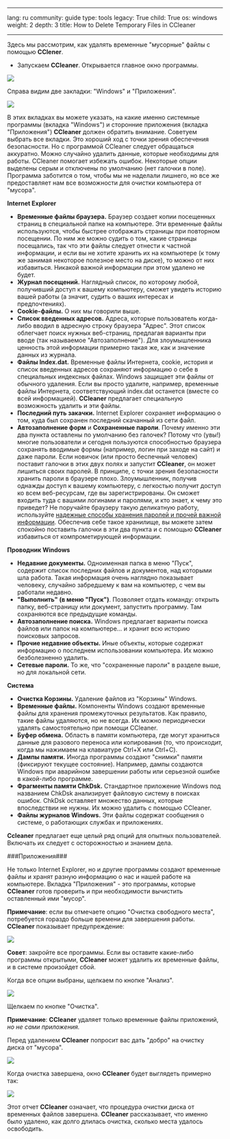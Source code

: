 

---

lang: ru
community: guide
type: tools
legacy: True
child: True
os: windows
weight: 2
depth: 3
title: How to Delete Temporary Files in CCleaner

---

Здесь мы рассмотрим, как удалять временные "мусорные" файлы с помощью **CClener**.

- Запускаем **CCleaner**. Открывается главное окно программы.

![](/sbox/screen/ccleaner-ru/upd/cleaner.png) 

Справа видим две закладки: &quot;Windows&quot; и &quot;Приложения&quot;.

![](/sbox/screen/ccleaner-ru/winapp.png)

В этих вкладках вы можете указать, на какие именно системные программы (вкладка "Windows") и сторонние приложения (вкладка "Приложения") **CCleaner** должен обратить внимание. Советуем выбрать все вкладки. Это хороший ход с точки зрения обеспечения
безопасности. Но с программой CCleaner следует обращаться аккуратно. Можно случайно удалить данные, которые необходимы для работы. CCleaner помогает избежать ошибок. Некоторые опции выделены серым и отключены по умолчанию (нет галочки в поле). Программа заботится о том, чтобы мы не наделали лишнего, но все же предоставляет нам все возможности для очистки компьютера от &quot;мусора&quot;.

**Internet Explorer**

- **Временные файлы браузера.** Браузер создает копии посещенных страниц в специальной папке на компьютере. Эти временные файлы используются, чтобы быстрее отображать страницы при повторном посещении. По ним же можно судить о том, какие страницы посещались, так что эти файлы следует отнести к частной информации, и если вы не хотите хранить их на компьютере (к тому же занимая некоторое полезное место на диске), то можно от них избавиться. Никакой важной информации при этом удалено не будет.
- **Журнал посещений.** Наглядный список, по которому любой, получивший доступ к вашему компьютеру, сможет увидеть историю вашей работы (а значит, судить о ваших интересах и предпочтениях).
- **Cookie-файлы.** О них мы говорили выше.
- **Список введенных адресов.** Адреса, которые пользователь когда-либо вводил в адресную строку браузера &quot;Адрес&quot;. Этот список облегчает поиск нужных веб-страниц, предлагая варианты при вводе (так называемое &quot;Автозаполнение&quot;). Для злоумышленника ценность этой информации примерно такая же, как и значение данных из журнала.
- **Файлы Index.dat.** Временные файлы Интернета, cookie, история и список введенных адресов сохраняют информацию о себе в специальных индексных файлах. Windows защищает эти файлы от обычного удаления. Если вы просто удалите, например, временные файлы Интернета, соответствующий index.dat останется (вместе со всей информацией). **CCleaner** предлагает специальную возможность удалить и эти файлы.
- **Последний путь закачки.** Internet Explorer сохраняет информацию о том, куда был сохранен последний скачанный из сети файл.
- **Автозаполнение форм** и **Сохраненные пароли**. Почему именно эти два пункта оставлены по умолчанию без галочек? Потому что (увы!) многие пользователи и сегодня пользуются способностью браузера сохранять вводимые формы (например, логин при заходе на сайт) и даже пароли. Если новичок (или просто беспечный человек) поставит галочки в этих двух полях и запустит **CCleaner**, он может лишиться своих паролей. В принципе, с точки зрения безопасности хранить пароли в браузере плохо. Злоумышленник, получив однажды доступ к вашему компьютеру, с легкостью получит доступ ко всем веб-ресурсам, где вы зарегистрированы. Он сможет входить туда с вашими логинами и паролями, и кто знает, к чему это приведет? Не поручайте браузеру такую деликатную работу, используйте [надежные способы хранения паролей и прочей важной информации](/ru/keepass_main). Обеспечив себе такое хранилище, вы можете затем спокойно поставить галочки в эти два пункта и с помощью **CCleaner** избавиться от компрометирующей информации.

**Проводник Windows**

- **Недавние документы.** Одноименная папка в меню &quot;Пуск&quot;, содержит список последних файлов и документов, над которыми шла работа. Такая информация очень наглядно показывает человеку, случайно забредшему к вам на компьютер, с чем вы работали недавно.
- **"Выполнить" (в меню &quot;Пуск&quot;)**. Позволяет отдать команду: открыть папку, веб-страницу или документ, запустить программу. Там сохраняются все предыдущие команды.
- **Автозаполнение поиска.** Windows предлагает варианты поиска файлов или папок на компьютере... и хранит всю историю поисковых запросов.
- **Прочие недавние объекты.** Иные объекты, которые содержат информацию о последнем использовании компьютера. Их можно безболезненно удалить.
- **Сетевые пароли.** То же, что "сохраненные пароли" в разделе выше, но для локальной сети.

**Система**

- **Очистка Корзины.** Удаление файлов из &quot;Корзины&quot; Windows.
- **Временные файлы.** Компоненты Windows создают временные файлы для хранения промежуточных результатов. Как правило, такие файлы удаляются, но не всегда. Их можно периодически удалять самостоятельно при помощи CCleaner.
- **Буфер обмена.** Область в памяти компьютера, где могут храниться данные для разового переноса или копирования (то, что происходит, когда мы нажимаем на клавиатуре Ctrl+X или Ctrl+C).
- **Дампы памяти.** Иногда программы создают &quot;снимки&quot; памяти (фиксируют текущее состояние). Например, дампы создаются Windows при аварийном завершении работы или серьезной ошибке в какой-либо программе.
- **Фрагменты памяти ChkDsk.** Стандартное приложение Windows под названием ChkDsk анализирует файловую систему в поисках ошибок. ChkDsk оставляет множество данных, которые впоследствии не нужны. Их можно удалить с помощью CCleaner.
- **Файлы журналов Windows.** Эти файлы содержат сообщения о системе, о работающих службах и приложениях. 

**Ccleaner** предлагает еще целый ряд опций для опытных пользователей. Включать их следует с осторожностью и знанием дела. 

###Приложения###

Не только Internet Explorer, но и другие программы создают временные файлы и хранят разную информацию о нас и нашей работе на компьютере. Вкладка &quot;Приложения&quot; - это программы, которые **CCleaner** готов проверить и при необходимости вычистить оставленный ими &quot;мусор&quot;.

**Примечание**: если вы отмечаете опцию "Очистка свободного места", потребуется гораздо больше времени для завершения работы. **CCleaner** показывает предупреждение:

![](/sbox/screen/ccleaner-ru/upd/timewipe.png) 

**Совет**: закройте все программы. Если вы оставите какие-либо программы открытыми, **CCleaner** может удалить их временные файлы, и в системе произойдет сбой.

Когда все опции выбраны, щелкаем по кнопке "Анализ".

![](/sbox/screen/ccleaner-ru/upd/cleananalyze.png) 

Щелкаем по кнопке "Очистка". 

**Примечание**: **CCleaner** удаляет только временные файлы приложений, *но не сами приложения.*

Перед удалением **CCleaner** попросит вас дать "добро" на очистку диска от "мусора".

![](/sbox/screen/ccleaner-ru/upd/reallydelete.png) 

Когда очистка завершена, окно **CCleaner** будет выглядеть примерно так:

![](/sbox/screen/ccleaner-ru/upd/cleanfin.png) 

Этот отчет **CCleaner** означает, что процедура очистки диска от временных файлов завершена. **CCleaner** рассказывает, что именно было удалено, как долго длилась очистка, сколько места удалось освободить.

